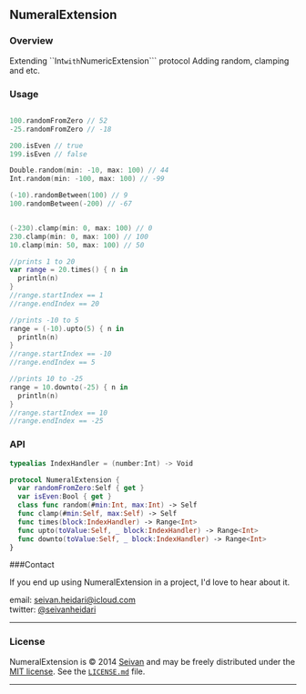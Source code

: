 ## NumeralExtension

### Overview
Extending  ``Int``` with ```NumericExtension``` protocol 
Adding random, clamping and etc.

### Usage

```swift

100.randomFromZero // 52
-25.randomFromZero // -18

200.isEven // true
199.isEven // false

Double.random(min: -10, max: 100) // 44
Int.random(min: -100, max: 100) // -99

(-10).randomBetween(100) // 9
100.randomBetween(-200) // -67


(-230).clamp(min: 0, max: 100) // 0
230.clamp(min: 0, max: 100) // 100
10.clamp(min: 50, max: 100) // 50

//prints 1 to 20
var range = 20.times() { n in
  println(n)
}
//range.startIndex == 1
//range.endIndex == 20

//prints -10 to 5
range = (-10).upto(5) { n in
  println(n)
}
//range.startIndex == -10
//range.endIndex == 5

//prints 10 to -25
range = 10.downto(-25) { n in
  println(n)
}
//range.startIndex == 10
//range.endIndex == -25

``` 

### API

```swift
typealias IndexHandler = (number:Int) -> Void

protocol NumeralExtension {
  var randomFromZero:Self { get }
  var isEven:Bool { get }
  class func random(#min:Int, max:Int) -> Self
  func clamp(#min:Self, max:Self) -> Self
  func times(block:IndexHandler) -> Range<Int>
  func upto(toValue:Self, _ block:IndexHandler) -> Range<Int>
  func downto(toValue:Self, _ block:IndexHandler) -> Range<Int>
}

```


###Contact


If you end up using NumeralExtension in a project, I'd love to hear about it.

email: [seivan.heidari@icloud.com](mailto:seivan.heidari@icloud.com)  
twitter: [@seivanheidari](https://twitter.com/seivanheidari)

***

### License

NumeralExtension is © 2014 [Seivan](http://www.github.com/seivan) and may be freely
distributed under the [MIT license](http://opensource.org/licenses/MIT).
See the [`LICENSE.md`](https://github.com/seivan/NumeralExtension/blob/master/LICENSE.md) file.

*** 